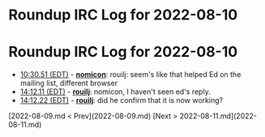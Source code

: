 # Roundup IRC Log for 2022-08-10 #
# Roundup IRC Log for 2022-08-10
* <a href="#10:30.51" id="10:30.51">10:30.51 (EDT)</a> - __[nomicon](https://github.com/nomicon)__: rouilj: seem's like that helped Ed on the mailing list, different browser
* <a href="#14:12.11" id="14:12.11">14:12.11 (EDT)</a> - __[rouilj](https://github.com/rouilj)__: nomicon, I haven't seen ed's reply.
* <a href="#14:12.22" id="14:12.22">14:12.22 (EDT)</a> - __[rouilj](https://github.com/rouilj)__: did he confirm that it is now working?

<div class="inpage-footer">
[2022-08-09.md < Prev](2022-08-09.md)
[Next > 2022-08-11.md](2022-08-11.md)
</div>
